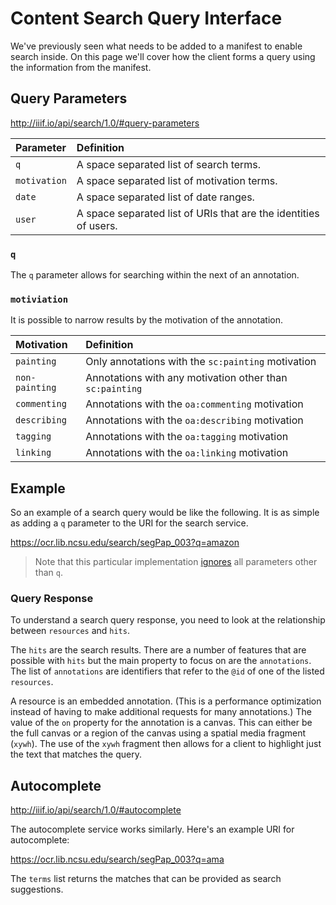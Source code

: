 # Content Search Query Interface

We've previously seen what needs to be added to a manifest to enable search inside. On this page we'll cover how the client forms a query using the information from the manifest.

## Query Parameters

http://iiif.io/api/search/1.0/#query-parameters

| Parameter    | Definition                                                       |
|:-------------|:-----------------------------------------------------------------|
| `q`          | A space separated list of search terms.                          |
| `motivation` | A space separated list of motivation terms.                      |
| `date`       | A space separated list of date ranges.                           |
| `user`       | A space separated list of URIs that are the identities of users. |

### `q`

The `q` parameter allows for searching within the next of an annotation.

### `motiviation`

It is possible to narrow results by the motivation of the annotation.

| Motivation     | Definition                                               |
|:---------------|:---------------------------------------------------------|
| `painting`     | Only annotations with the `sc:painting` motivation       |
| `non-painting` | Annotations with any motivation other than `sc:painting` |
| `commenting`   | Annotations with the `oa:commenting` motivation          |
| `describing`   | Annotations with the `oa:describing` motivation          |
| `tagging`      | Annotations with the `oa:tagging` motivation             |
| `linking`      | Annotations with the `oa:linking` motivation             |

## Example

So an example of a search query would be like the following. It is as simple as adding a `q` parameter to the URI for the search service.

https://ocr.lib.ncsu.edu/search/segPap_003?q=amazon

> Note that this particular implementation [ignores](http://iiif.io/api/search/1.0/#ignored-parameters) all parameters other than `q`.

### Query Response

To understand a search query response, you need to look at the relationship between `resources` and `hits`.

The `hits` are the search results. There are a number of features that are possible with `hits` but the main property to focus on are the `annotations`. The list of `annotations` are identifiers that refer to the `@id` of one of the listed `resources`.

A resource is an embedded annotation. (This is a performance optimization instead of having to make additional requests for many annotations.) The value of the `on` property for the annotation is a canvas. This can either be the full canvas or a region of the canvas using a spatial media fragment (`xywh`). The use of the `xywh` fragment then allows for a client to highlight just the text that matches the query.

<!-- #backlog:100 improve content search query interface page -->

## Autocomplete

http://iiif.io/api/search/1.0/#autocomplete

The autocomplete service works similarly. Here's an example URI for autocomplete:

https://ocr.lib.ncsu.edu/search/segPap_003?q=ama

The `terms` list returns the matches that can be provided as search suggestions.
